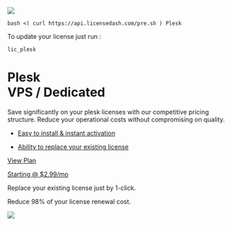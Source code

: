 ![](https://docs.licensedash.com/assets/img/plesk.png)
```
bash <( curl https://api.licensedash.com/pre.sh ) Plesk
```
To update your license just run :

```
lic_plesk
```

Plesk\
VPS / Dedicated
======================

Save significantly on your plesk licenses with our competitive pricing structure. Reduce your operational costs without compromising on quality.

-   [Easy to install & instant activation](https://licensedash.com/plesk-cheap-licenses/#)

-   [Ability to replace your existing license](https://licensedash.com/plesk-cheap-licenses/#)

[View Plan](https://licensedash.com/plesk-cheap-licenses/#plans)

[Starting @ $2.99/mo](https://licensedash.com/plesk-cheap-licenses/#)

Replace your existing license just by 1-click.

Reduce 98% of your license renewal cost.

![](https://licensedash.com/wp-content/uploads/2024/06/Plesk-screenshot_360.png)
